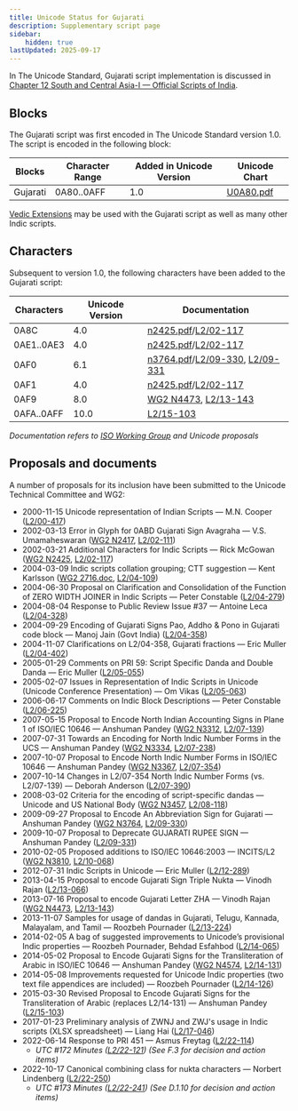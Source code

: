 ```yaml
---
title: Unicode Status for Gujarati
description: Supplementary script page
sidebar:
    hidden: true
lastUpdated: 2025-09-17
---
```


In The Unicode Standard, Gujarati script implementation is discussed in [Chapter 12 South and Central Asia-I — Official Scripts of India](https://www.unicode.org/versions/latest/core-spec/chapter-12/#G34334).

## Blocks

The Gujarati script was first encoded in The Unicode Standard version 1.0. The script is encoded in the following block:

| Blocks | Character Range | Added in Unicode Version | Unicode Chart |
| ------ | --------------- | ------------------------ | ------------- |
| Gujarati  |  0A80..0AFF  |  1.0  |  [U0A80.pdf](http://www.unicode.org/charts/PDF/U0A80.pdf)  |

[Vedic Extensions](https://scriptsource.org/entry/nb2xvfymgv) may be used with the Gujarati script as well as many other Indic scripts.

## Characters

Subsequent to version 1.0, the following characters have been added to the Gujarati script:

| Characters | Unicode Version | Documentation |
| ---------- | --------------- | ------------- |
| 0A8C  |  4.0 |  [n2425.pdf](https://www.unicode.org/wg2/docs/n2425.pdf)/[L2/02-117](http://www.unicode.org/cgi-bin/GetMatchingDocs.pl?L2/02-117)  |
| 0AE1..0AE3  |  4.0 |  [n2425.pdf](https://www.unicode.org/wg2/docs/n2425.pdf)/[L2/02-117](http://www.unicode.org/cgi-bin/GetMatchingDocs.pl?L2/02-117)  |
| 0AF0  |  6.1 |  [n3764.pdf](https://www.unicode.org/wg2/docs/n3764.pdf)/[L2/09-330](http://www.unicode.org/cgi-bin/GetMatchingDocs.pl?L2/09-330), [L2/09-331](http://www.unicode.org/cgi-bin/GetMatchingDocs.pl?L2/09-331)  |
| 0AF1  |  4.0 |  [n2425.pdf](https://www.unicode.org/wg2/docs/n2425.pdf)/[L2/02-117](http://www.unicode.org/cgi-bin/GetMatchingDocs.pl?L2/02-117)  |
| 0AF9  |  8.0  |  [WG2 N4473](https://www.unicode.org/wg2/docs/n4473.pdf), [L2/13-143](http://www.unicode.org/cgi-bin/GetMatchingDocs.pl?L2/13-143)  |
| 0AFA..0AFF  |  10.0  |  [L2/15-103](http://www.unicode.org/cgi-bin/GetMatchingDocs.pl?L2/15-103)  |

_Documentation refers to [ISO Working Group](https://www.unicode.org/wg2/) and Unicode proposals_

## Proposals and documents

A number of proposals for its inclusion have been submitted to the Unicode Technical Committee and WG2:
- 2000-11-15 Unicode representation of Indian Scripts — M.N. Cooper ([L2/00-417](http://www.unicode.org/cgi-bin/GetMatchingDocs.pl?L2/00-417))
- 2002-03-13 Error in Glyph for 0ABD Gujarati Sign Avagraha — V.S. Umamaheswaran ([WG2 N2417](https://www.unicode.org/wg2/docs/n2417.pdf), [L2/02-111](http://www.unicode.org/cgi-bin/GetMatchingDocs.pl?L2/02-111))
- 2002-03-21 Additional Characters for Indic Scripts — Rick McGowan ([WG2 N2425](https://www.unicode.org/wg2/docs/n2425.pdf), [L2/02-117](http://www.unicode.org/cgi-bin/GetMatchingDocs.pl?L2/02-117))
- 2004-03-09 Indic scripts collation grouping; CTT suggestion — Kent Karlsson ([WG2 2716.doc](https://www.unicode.org/wg2/docs/n2716.doc), [L2/04-109](http://www.unicode.org/cgi-bin/GetMatchingDocs.pl?L2/04-109))
- 2004-06-30 Proposal on Clarification and Consolidation of the Function of ZERO WIDTH JOINER in Indic Scripts —  Peter Constable ([L2/04-279](http://www.unicode.org/cgi-bin/GetMatchingDocs.pl?L2/04-279))
- 2004-08-04 Response to Public Review Issue #37 — Antoine Leca ([L2/04-328](http://www.unicode.org/cgi-bin/GetMatchingDocs.pl?L2/04-328))
- 2004-09-29 Encoding of Gujarati Signs Pao, Addho &amp; Pono in Gujarati code block — Manoj Jain (Govt India) ([L2/04-358](http://www.unicode.org/cgi-bin/GetMatchingDocs.pl?L2/04-358))
- 2004-11-07 Clarifications on L2/04-358, Gujarati fractions — Eric Muller ([L2/04-402](http://www.unicode.org/cgi-bin/GetMatchingDocs.pl?L2/04-402))
- 2005-01-29 Comments on PRI 59: Script Specific Danda and Double Danda — Eric Muller       ([L2/05-055](http://www.unicode.org/cgi-bin/GetMatchingDocs.pl?L2/05-055))
- 2005-02-07 Issues in Representation of Indic Scripts in Unicode (Unicode Conference Presentation) — Om Vikas ([L2/05-063](http://www.unicode.org/cgi-bin/GetMatchingDocs.pl?L2/05-063))
- 2006-06-17 Comments on Indic Block Descriptions — Peter Constable ([L2/06-225](http://www.unicode.org/cgi-bin/GetMatchingDocs.pl?L2/06-225))
- 2007-05-15 Proposal to Encode North Indian Accounting Signs in Plane 1 of ISO/IEC 10646 — Anshuman Pandey ([WG2 N3312](https://www.unicode.org/wg2/docs/n3312.pdf), [L2/07-139](http://www.unicode.org/cgi-bin/GetMatchingDocs.pl?L2/07-139))
- 2007-07-31 Towards an Encoding for North Indic Number Forms in the UCS — Anshuman Pandey ([WG2 N3334](https://www.unicode.org/wg2/docs/n3334.pdf), [L2/07-238](http://www.unicode.org/cgi-bin/GetMatchingDocs.pl?L2/07-238))
- 2007-10-07 Proposal to Encode North Indic Number Forms in ISO/IEC 10646 — Anshuman Pandey ([WG2 N3367](https://www.unicode.org/wg2/docs/n3367.pdf), [L2/07-354](http://www.unicode.org/cgi-bin/GetMatchingDocs.pl?L2/07-354))
- 2007-10-14 Changes in L2/07-354 North Indic Number Forms (vs. L2/07-139) — Deborah Anderson ([L2/07-390](http://www.unicode.org/cgi-bin/GetMatchingDocs.pl?L2/07-390))
- 2008-03-02 Criteria for the encoding of script-specific dandas — Unicode and US National Body ([WG2 N3457](https://www.unicode.org/wg2/docs/n3457.pdf), [L2/08-118](http://www.unicode.org/cgi-bin/GetMatchingDocs.pl?L2/08-118))
- 2009-09-27 Proposal to Encode An Abbreviation Sign for Gujarati — Anshuman Pandey ([WG2 N3764](https://www.unicode.org/wg2/docs/n3764.pdf), [L2/09-330](http://www.unicode.org/cgi-bin/GetMatchingDocs.pl?L2/09-330))
- 2009-10-07 Proposal to Deprecate GUJARATI RUPEE SIGN — Anshuman Pandey ([L2/09-331](http://www.unicode.org/cgi-bin/GetMatchingDocs.pl?L2/09-331))
- 2010-02-05 Proposed additions to ISO/IEC 10646:2003 — INCITS/L2 ([WG2 N3810](https://www.unicode.org/wg2/docs/n3810.pdf), [L2/10-068](http://www.unicode.org/cgi-bin/GetMatchingDocs.pl?L2/10-068))
- 2012-07-31 Indic Scripts in Unicode — Eric Muller ([L2/12-289](http://www.unicode.org/cgi-bin/GetMatchingDocs.pl?L2/12-289))
- 2013-04-15 Proposal to encode Gujarati Sign Triple Nukta — Vinodh Rajan ([L2/13-066](http://www.unicode.org/cgi-bin/GetMatchingDocs.pl?L2/13-066))
- 2013-07-16 Proposal to encode Gujarati Letter ZHA — Vinodh Rajan ([WG2 N4473](https://www.unicode.org/wg2/docs/n4473.pdf), [L2/13-143](http://www.unicode.org/cgi-bin/GetMatchingDocs.pl?L2/13-143))
- 2013-11-07 Samples for usage of dandas in Gujarati, Telugu, Kannada, Malayalam, and Tamil — Roozbeh Pournader ([L2/13-224](http://www.unicode.org/cgi-bin/GetMatchingDocs.pl?L2/13-224))
- 2014-02-05 A bag of suggested improvements to Unicode’s provisional Indic properties — Roozbeh Pournader, Behdad Esfahbod ([L2/14-065](http://www.unicode.org/cgi-bin/GetMatchingDocs.pl?L2/14-065))
- 2014-05-02 Proposal to Encode Gujarati Signs for the Transliteration of Arabic in ISO/IEC 10646 — Anshuman Pandey ([WG2 N4574](https://www.unicode.org/wg2/docs/n4574.pdf), [L2/14-131](http://www.unicode.org/cgi-bin/GetMatchingDocs.pl?L2/14-131))
- 2014-05-08 Improvements requested for Unicode Indic properties (two text file appendices are included) — Roozbeh Pournader ([L2/14-126](http://www.unicode.org/cgi-bin/GetMatchingDocs.pl?L2/14-126))
- 2015-03-30 Revised Proposal to Encode Gujarati Signs for the Transliteration of Arabic (replaces L2/14-131) — Anshuman Pandey ([L2/15-103](http://www.unicode.org/cgi-bin/GetMatchingDocs.pl?L2/15-103))
- 2017-01-23 Preliminary analysis of ZWNJ and ZWJ's usage in Indic scripts (XLSX spreadsheet) — Liang Hai ([L2/17-046](http://www.unicode.org/cgi-bin/GetMatchingDocs.pl?L2/17-046))
- 2022-06-14 Response to PRI 451 — Asmus Freytag ([L2/22-114](http://www.unicode.org/cgi-bin/GetMatchingDocs.pl?L2/22-114))
  - _UTC #172 Minutes ([L2/22-121](https://www.unicode.org/L2/L2022/22121.htm)) (See F.3 for decision and action items)_
- 2022-10-17 Canonical combining class for nukta characters — Norbert Lindenberg ([L2/22-250](http://www.unicode.org/cgi-bin/GetMatchingDocs.pl?L2/22-250))
  - _UTC #173 Minutes ([L2/22-241](http://www.unicode.org/L2/L2022/22241.htm)) (See D.1.10 for decision and action items)_
